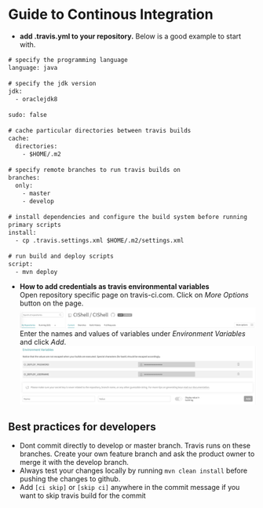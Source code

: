 # Guide to Continous Integration

- **add .travis.yml to your repository.** Below is a good example to start with. 
```
# specify the programming language
language: java

# specify the jdk version
jdk:
  - oraclejdk8

sudo: false

# cache particular directories between travis builds
cache:
  directories:
    - $HOME/.m2

# specify remote branches to run travis builds on
branches:
  only:
    - master
    - develop

# install dependencies and configure the build system before running primary scripts
install: 
  - cp .travis.settings.xml $HOME/.m2/settings.xml

# run build and deploy scripts
script: 
  - mvn deploy
```
- **How to add credentials as travis environmental variables**  
Open repository specific page on travis-ci.com. Click on *More Options* button on the page.  
![](https://github.com/CIShell/CIShell/blob/209c1fdca2d6c6b87353f861ae666b26cfb21499/docs/img/more-options.png)
Enter the names and values of variables under *Environment Variables* and click *Add*.  
![](https://github.com/CIShell/CIShell/blob/ae5b290f8f8b161cb061754eb923c4823c77625b/docs/img/env-variables.png)

## Best practices for developers
- Dont commit directly to develop or master branch. Travis runs on these branches. Create your own feature branch and ask the product owner to merge it with the develop branch.
- Always test your changes locally by running ```mvn clean install``` before pushing the changes to github.
- Add ```[ci skip]``` or ```[skip ci]``` anywhere in the commit message if you want to skip travis build for the commit
